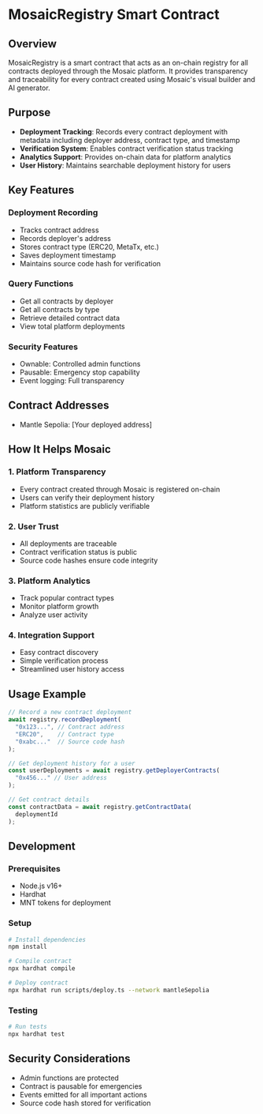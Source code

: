 # MosaicRegistry Smart Contract

## Overview
MosaicRegistry is a smart contract that acts as an on-chain registry for all contracts deployed through the Mosaic platform. It provides transparency and traceability for every contract created using Mosaic's visual builder and AI generator.

## Purpose
- **Deployment Tracking**: Records every contract deployment with metadata including deployer address, contract type, and timestamp
- **Verification System**: Enables contract verification status tracking
- **Analytics Support**: Provides on-chain data for platform analytics
- **User History**: Maintains searchable deployment history for users

## Key Features

### Deployment Recording
- Tracks contract address
- Records deployer's address
- Stores contract type (ERC20, MetaTx, etc.)
- Saves deployment timestamp
- Maintains source code hash for verification

### Query Functions
- Get all contracts by deployer
- Get all contracts by type
- Retrieve detailed contract data
- View total platform deployments

### Security Features
- Ownable: Controlled admin functions
- Pausable: Emergency stop capability
- Event logging: Full transparency

## Contract Addresses
- Mantle Sepolia: [Your deployed address]

## How It Helps Mosaic

### 1. Platform Transparency
- Every contract created through Mosaic is registered on-chain
- Users can verify their deployment history
- Platform statistics are publicly verifiable

### 2. User Trust
- All deployments are traceable
- Contract verification status is public
- Source code hashes ensure code integrity

### 3. Platform Analytics
- Track popular contract types
- Monitor platform growth
- Analyze user activity

### 4. Integration Support
- Easy contract discovery
- Simple verification process
- Streamlined user history access

## Usage Example

```typescript
// Record a new contract deployment
await registry.recordDeployment(
  "0x123...", // Contract address
  "ERC20",    // Contract type
  "0xabc..."  // Source code hash
);

// Get deployment history for a user
const userDeployments = await registry.getDeployerContracts(
  "0x456..." // User address
);

// Get contract details
const contractData = await registry.getContractData(
  deploymentId
);
```

## Development

### Prerequisites
- Node.js v16+
- Hardhat
- MNT tokens for deployment

### Setup
```bash
# Install dependencies
npm install

# Compile contract
npx hardhat compile

# Deploy contract
npx hardhat run scripts/deploy.ts --network mantleSepolia
```

### Testing
```bash
# Run tests
npx hardhat test
```

## Security Considerations
- Admin functions are protected
- Contract is pausable for emergencies
- Events emitted for all important actions
- Source code hash stored for verification
